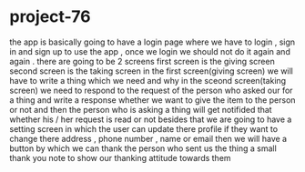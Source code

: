 # project-76

the app is basically going to have a login page where we have to login , sign in and sign up to use the app , once we login we should not do it again and again . 
there are going to be 2 screens 
first screen is the giving screen
second screen is the taking screen
in the first screen(giving screen) we will have to write a thing which we need and why
in the sceond screen(taking screen) we need to respond to the request of the person who asked our for a thing and write a response whether we want to give the item to the person or not and then the person who is asking a thing will get notifided that whether his / her request is read or not
besides that we are going to have a setting screen in which the user can update there profile if they want to change there address , phone number , name or email
then we will have a button by which we can thank the person who sent us the thing a small thank you note to show our thanking attitude towards them

